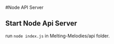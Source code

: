 #Node API Server

Start Node Api Server
---------------------

run `node index.js` in Melting-Melodies/api folder.
